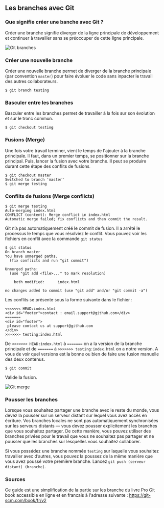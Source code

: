 ## Les branches avec Git

### Que signifie créer une banche avec Git ?

Créer une branche signifie diverger de la ligne principale de développement et continuer à travailler sans se préoccuper de cette ligne principale.

![Git branches](https://seikomi.github.io/Vitameal/doc/dev_guide/git_branch.png)

### Créer une nouvelle branche

Créer une nouvelle branche permet de diverger de la branche principale (par convention `master`) pour faire évoluer le code sans inpacter le travail des autres collaborateurs.  

```
$ git branch testing
```

### Basculer entre les branches

Basculer entre les branches permet de travailler à la fois sur son évolution et sur le tronc commun.

```
$ git checkout testing
```

### Fusions (Merge)

Une fois votre travail terminer, vient le temps de l'ajouter à la branche principale. Il faut, dans un premier temps, se positionner sur la branche principal. Puis, lancer la fusion avec votre branche. Il peut se produire durant cette étape des conflits de fusions.

```
$ git checkout master
Switched to branch 'master'
$ git merge testing
```

### Conflits de fusions (Merge conflicts)

```
$ git merge testing
Auto-merging index.html
CONFLICT (content): Merge conflict in index.html
Automatic merge failed; fix conflicts and then commit the result.
```

Git n’a pas automatiquement créé le commit de fusion. Il a arrêté le processus le temps que vous résolviez le conflit. Vous pouvez voir les fichiers en conflit avec la commande `git status`

```
$ git status
On branch master
You have unmerged paths.
  (fix conflicts and run "git commit")

Unmerged paths:
  (use "git add <file>..." to mark resolution)

    both modified:      index.html

no changes added to commit (use "git add" and/or "git commit -a")
```

Les conflits se présente sous la forme suivante dans le fichier :

```
<<<<<<< HEAD:index.html
<div id="footer">contact : email.support@github.com</div>
=======
<div id="footer">
 please contact us at support@github.com
</div>
>>>>>>> testing:index.html
```

De `<<<<<<< HEAD:index.html` à `=======` on a la version de la branche principale et de `=======` à 
`>>>>>>> testing:index.html` on a notre version. A vous de voir quel versions est la bonne ou bien de faire 
une fusion manuelle des deux contenus.

```
$ git commit
```

Valide la fusion.

![Git merge](https://seikomi.github.io/Vitameal/doc/dev_guide/git_merge.png)

### Pousser les branches

Lorsque vous souhaitez partager une branche avec le reste du monde, vous devez la pousser sur un serveur distant sur lequel vous avez accès en écriture. Vos branches locales ne sont pas automatiquement synchronisées sur les serveurs distants — vous devez pousser explicitement les branches que vous souhaitez partager. De cette manière, vous pouvez utiliser des branches privées pour le travail que vous ne souhaitez pas partager et ne pousser que les branches sur lesquelles vous souhaitez collaborer.

Si vous possédez une branche nommée `testing` sur laquelle vous souhaitez travailler avec d’autres, vous pouvez la poussez de la même manière que vous avez poussé votre première branche. Lancez `git push (serveur distant) (branche)`.

### Sources

 Ce guide est une simplification de la partie sur les branche du livre Pro Git book accessible en ligne et en francais à l'adresse suivante : https://git-scm.com/book/fr/v2